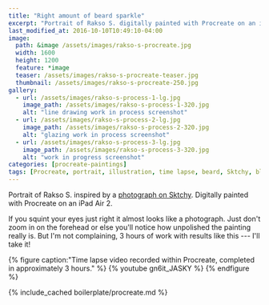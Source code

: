```yaml
---
title: "Right amount of beard sparkle"
excerpt: "Portrait of Rakso S. digitally painted with Procreate on an iPad."
last_modified_at: 2016-10-10T10:49:10-04:00
image: 
  path: &image /assets/images/rakso-s-procreate.jpg
  width: 1600
  height: 1200
  feature: *image
  teaser: /assets/images/rakso-s-procreate-teaser.jpg
  thumbnail: /assets/images/rakso-s-procreate-250.jpg
gallery:
  - url: /assets/images/rakso-s-process-1-lg.jpg
    image_path: /assets/images/rakso-s-process-1-320.jpg
    alt: "line drawing work in process screenshot"
  - url: /assets/images/rakso-s-process-2-lg.jpg
    image_path: /assets/images/rakso-s-process-2-320.jpg
    alt: "glazing work in process screenshot"
  - url: /assets/images/rakso-s-process-3-lg.jpg
    image_path: /assets/images/rakso-s-process-3-320.jpg
    alt: "work in progress screenshot"
categories: [procreate-paintings]
tags: [Procreate, portrait, illustration, time lapse, beard, Sktchy, black and white]
---
```


Portrait of Rakso S. inspired by a [photograph on Sktchy](http://sktchy.com/a4RQUD ). Digitally painted with Procreate on an iPad Air 2.

If you squint your eyes just right it almost looks like a photograph. Just don't zoom in on the forehead or else you'll notice how unpolished the painting really is. But I'm not complaining, 3 hours of work with results like this --- I'll take it!

{% figure caption:"Time lapse video recorded within Procreate, completed in approximately 3 hours." %}
{% youtube gn6it_JASKY %}
{% endfigure %}

{% include_cached boilerplate/procreate.md %}
